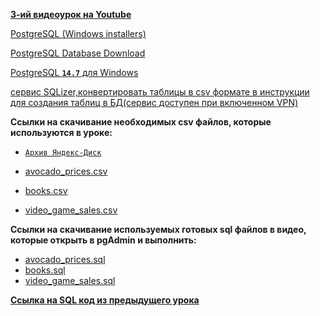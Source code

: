[**3-ий видеоурок на Youtube**](https://youtu.be/ZMSJ4dVnkDI)

[PostgreSQL (Windows installers)](https://www.postgresql.org/download/windows/)

[PostgreSQL Database Download](https://www.enterprisedb.com/downloads/postgres-postgresql-downloads)

[PostgreSQL **`14.7`** для Windows](https://www.enterprisedb.com/postgresql-tutorial-resources-training?cid=437)

[сервис SQLizer,конвертировать таблицы в csv формате в инструкции для создания таблиц в БД(сервис доступен при включенном VPN)](https://sqlizer.io/#/)

**Ccылки на скачивание необходимых csv файлов, которые используются в уроке:**<br>
 - [`Архив Яндекс-Диск`](https://disk.yandex.ru/d/DsPSGOU9r3dBMw)
 
 - [avocado_prices.csv](/Module1/L-3/CSVfiles/avocado_prices.csv)
 - [books.csv](/Module1/L-3/CSVfiles/books.csv)
 - [video_game_sales.csv](/Module1/L-3/CSVfiles/video_game_sales.csv)

**Ccылки на скачивание используемых готовых sql файлов в видео, которые открыть в pgAdmin и выполнить:**
 - [avocado_prices.sql](/Module1/L-3/SQLfiles/avocado_prices.sql)
 - [books.sql](/Module1/L-3/SQLfiles/books.sql)
 - [video_game_sales.sql](/Module1/L-3/SQLfiles/video_game_sales.sql)

[**Ссылка на SQL код из предыдущего урока**](/Module1/L-3/SQLfiles/SQLforlesson.sql)
